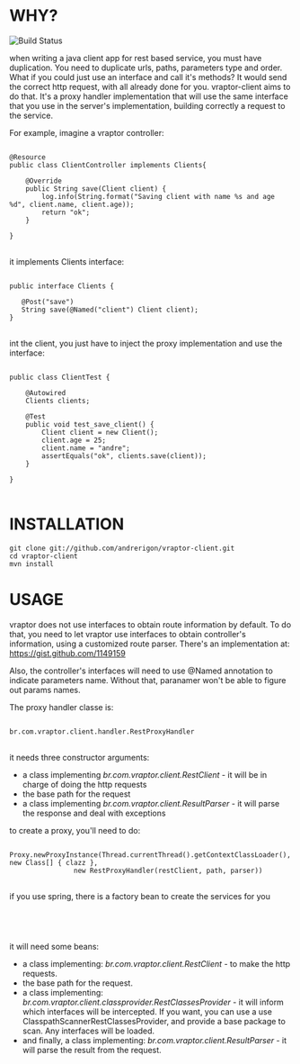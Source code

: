 # WHY?

![Build Status](https://secure.travis-ci.org/andrerigon/vraptor-client.png)

when writing a java client app for rest based service, you must have duplication.
You need to duplicate urls, paths, parameters type and order.
What if you could just use an interface and call it's methods?
It would send the correct http request, with all already done for you.
vraptor-client aims to do that. It's a proxy handler implementation that will use the same
interface that you use in the server's implementation, building correctly a request to the service.

For example, imagine a vraptor controller:

<pre>
<code>
@Resource
public class ClientController implements Clients{

    @Override
    public String save(Client client) {
		log.info(String.format("Saving client with name %s and age %d", client.name, client.age));
		return "ok";
	}

}
</code>
</pre>

it implements Clients interface:

<pre>
<code>
public interface Clients {

   @Post("save")
   String save(@Named("client") Client client);
}
</code>
</pre>

int the client, you just have to inject the proxy implementation and use the interface:

<pre>
<code>
public class ClientTest {

    @Autowired
    Clients clients;

    @Test
	public void test_save_client() {
		Client client = new Client();
		client.age = 25;
		client.name = "andre";
		assertEquals("ok", clients.save(client));
	}

}
</code>
</pre>

# INSTALLATION

<pre>
<code>git clone git://github.com/andrerigon/vraptor-client.git
cd vraptor-client
mvn install</code>
</pre>

# USAGE

vraptor does not use interfaces to obtain route information by default.
To do that, you need to let vraptor use interfaces to obtain controller's information, using
a customized route parser.
There's an implementation at: https://gist.github.com/1149159

Also, the controller's interfaces will need to use @Named annotation to indicate parameters name. Without that, paranamer won't be able to figure out params names.


The proxy handler classe is:

<pre>
<code>
br.com.vraptor.client.handler.RestProxyHandler
</code>
</pre>

it needs three constructor arguments:

* a class implementing *br.com.vraptor.client.RestClient* - it will be in charge of doing the http requests
* the base path for the request
* a class implementing *br.com.vraptor.client.ResultParser* - it will parse the response and deal with exceptions

to create a proxy, you'll need to do:

<pre>
<code>
Proxy.newProxyInstance(Thread.currentThread().getContextClassLoader(), new Class<?>[] { clazz },
				new RestProxyHandler(restClient, path, parser))
</code>
</pre>

if you use spring, there is a factory bean to create the services for you

<pre>
<code>
<bean name="factory" class=" br.com.vraptor.client.spring.SpringRestFactory" />
</code>
</pre>

it will need some beans:

* a class implementing: *br.com.vraptor.client.RestClient* - to make the http requests.
* the base path for the request.
* a class implementing: *br.com.vraptor.client.classprovider.RestClassesProvider* - it will inform which interfaces will be intercepted. If you want, you can use a use ClasspathScannerRestClassesProvider, and provide a base package to scan. Any interfaces will be loaded.
* and finally, a class implementing: *br.com.vraptor.client.ResultParser* - it will parse the result from the request.

